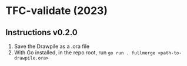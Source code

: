 # TFC-validate (2023)

## Instructions v0.2.0

1. Save the Drawpile as a .ora file
2. With Go installed, in the repo root, run `go run . fullmerge <path-to-drawpile.ora>`
